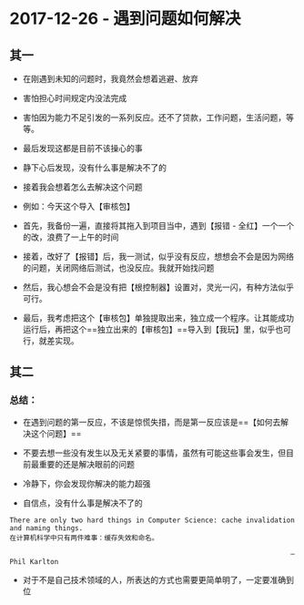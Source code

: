 # 2017-12-26 - 遇到问题如何解决

<!-----
layout: post
title: "遇到问题如何解决"
date: 2017.12.26
tag: 生活总结 
--- --> 

## 其一
- 在刚遇到未知的问题时，我竟然会想着逃避、放弃

 - 害怕担心时间规定内没法完成

 - 害怕因为能力不足引发的一系列反应。还不了贷款，工作问题，生活问题，等等。

 - 最后发现这都是目前不该操心的事

- 静下心后发现，没有什么事是解决不了的

- 接着我会想着怎么去解决这个问题

 - 例如：今天这个导入【审核包】

 - 首先，我备份一遍，直接将其拖入到项目当中，遇到【报错 - 全红】一个一个的改，浪费了一上午的时间

 - 接着，改好了【报错】后，我一测试，似乎没有反应，想想会不会是因为网络的问题，关闭网络后测试，也没反应。我就开始找问题

 - 然后，我心想会不会是没有把【根控制器】设置对，灵光一闪，有种方法似乎可行。

 - 最后，我考虑把这个【审核包】单独提取出来，独立成一个程序。让其能成功运行后，再把这个==独立出来的【审核包】==导入到【我玩】里，似乎也可行，就差实现。

## 其二
### 总结：
- 在遇到问题的第一反应，不该是惊慌失措，而是第一反应该是==【如何去解决这个问题】==

- 不要去想一些没有发生以及无关紧要的事情，虽然有可能这些事会发生，但目前最重要的还是解决眼前的问题

- 冷静下，你会发现你解决的能力超强

- 自信点，没有什么事是解决不了的


```
There are only two hard things in Computer Science: cache invalidation and naming things.
在计算机科学中只有两件难事：缓存失效和命名。 

                                                                     — Phil Karlton
```


- 对于不是自己技术领域的人，所表达的方式也需要更简单明了，一定要准确到位

